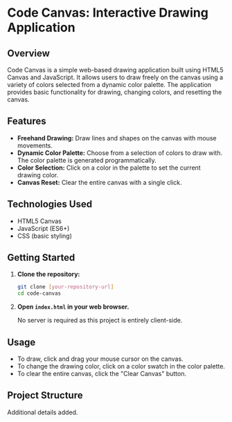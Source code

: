 # Code Canvas: Interactive Drawing Application

## Overview

Code Canvas is a simple web-based drawing application built using HTML5 Canvas and JavaScript. It allows users to draw freely on the canvas using a variety of colors selected from a dynamic color palette. The application provides basic functionality for drawing, changing colors, and resetting the canvas.

## Features

*   **Freehand Drawing:** Draw lines and shapes on the canvas with mouse movements.
*   **Dynamic Color Palette:**  Choose from a selection of colors to draw with. The color palette is generated programmatically.
*   **Color Selection:**  Click on a color in the palette to set the current drawing color.
*   **Canvas Reset:** Clear the entire canvas with a single click.

## Technologies Used

*   HTML5 Canvas
*   JavaScript (ES6+)
*   CSS (basic styling)

## Getting Started

1.  **Clone the repository:**

    ```bash
    git clone [your-repository-url]
    cd code-canvas
    ```

2.  **Open `index.html` in your web browser.**

    No server is required as this project is entirely client-side.

## Usage

*   To draw, click and drag your mouse cursor on the canvas.
*   To change the drawing color, click on a color swatch in the color palette.
*   To clear the entire canvas, click the "Clear Canvas" button.

## Project Structure

Additional details added.

